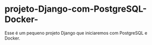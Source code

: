 # projeto-Django-com-PostgreSQL-Docker-
Esse é um pequeno projeto Django que iniciaremos com PostgreSQL e Docker.
